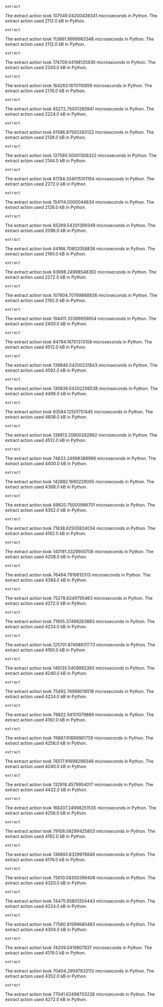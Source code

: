 ```action
extract
```

The extract action took 107549.04200439341 microseconds in Python.
The extract action used 2112.0 kB in Python.
```action
extract
```

The extract action took 113861.9999983348 microseconds in Python.
The extract action used 2112.0 kB in Python.
```action
extract
```

The extract action took 174709.04198125936 microseconds in Python.
The extract action used 2240.0 kB in Python.
```action
extract
```

The extract action took 164263.1670110859 microseconds in Python.
The extract action used 2176.0 kB in Python.
```action
extract
```

The extract action took 65272.75001280941 microseconds in Python.
The extract action used 2224.0 kB in Python.
```action
extract
```

The extract action took 61586.87500283122 microseconds in Python.
The extract action used 2128.0 kB in Python.
```action
extract
```

The extract action took 127585.50001308322 microseconds in Python.
The extract action used 2144.0 kB in Python.
```action
extract
```

The extract action took 61784.334015101194 microseconds in Python.
The extract action used 2272.0 kB in Python.
```action
extract
```

The extract action took 154114.0000044834 microseconds in Python.
The extract action used 2128.0 kB in Python.
```action
extract
```

The extract action took 65269.54201399349 microseconds in Python.
The extract action used 2096.0 kB in Python.
```action
extract
```

The extract action took 64168.70802058838 microseconds in Python.
The extract action used 2160.0 kB in Python.
```action
extract
```

The extract action took 63698.24998546392 microseconds in Python.
The extract action used 2272.0 kB in Python.
```action
extract
```

The extract action took 107604.70799868926 microseconds in Python.
The extract action used 2192.0 kB in Python.
```action
extract
```

The extract action took 194411.33399959654 microseconds in Python.
The extract action used 2400.0 kB in Python.
```action
extract
```

The extract action took 94784.16701313108 microseconds in Python.
The extract action used 4512.0 kB in Python.
```action
extract
```

The extract action took 139846.04200231843 microseconds in Python.
The extract action used 4592.0 kB in Python.
```action
extract
```

The extract action took 130836.04202256538 microseconds in Python.
The extract action used 4496.0 kB in Python.
```action
extract
```

The extract action took 93584.12501751445 microseconds in Python.
The extract action used 4608.0 kB in Python.
```action
extract
```

The extract action took 138813.20800282992 microseconds in Python.
The extract action used 4512.0 kB in Python.
```action
extract
```

The extract action took 74633.24998388998 microseconds in Python.
The extract action used 4400.0 kB in Python.
```action
extract
```

The extract action took 142882.1660229005 microseconds in Python.
The extract action used 4368.0 kB in Python.
```action
extract
```

The extract action took 69820.75000996701 microseconds in Python.
The extract action used 4352.0 kB in Python.
```action
extract
```

The extract action took 71838.62500824034 microseconds in Python.
The extract action used 4192.0 kB in Python.
```action
extract
```

The extract action took 140191.3329900708 microseconds in Python.
The extract action used 4208.0 kB in Python.
```action
extract
```

The extract action took 76494.7919815313 microseconds in Python.
The extract action used 4384.0 kB in Python.
```action
extract
```

The extract action took 75278.6249795463 microseconds in Python.
The extract action used 4272.0 kB in Python.
```action
extract
```

The extract action took 71905.37499263883 microseconds in Python.
The extract action used 4224.0 kB in Python.
```action
extract
```

The extract action took 125701.87498931773 microseconds in Python.
The extract action used 4160.0 kB in Python.
```action
extract
```

The extract action took 146135.5409992393 microseconds in Python.
The extract action used 4240.0 kB in Python.
```action
extract
```

The extract action took 75492.74998018518 microseconds in Python.
The extract action used 4224.0 kB in Python.
```action
extract
```

The extract action took 79822.54101079889 microseconds in Python.
The extract action used 4192.0 kB in Python.
```action
extract
```

The extract action took 76867.91699961759 microseconds in Python.
The extract action used 4256.0 kB in Python.
```action
extract
```

The extract action took 76517.91698299348 microseconds in Python.
The extract action used 4240.0 kB in Python.
```action
extract
```

The extract action took 132918.4579954017 microseconds in Python.
The extract action used 4432.0 kB in Python.
```action
extract
```

The extract action took 168207.24998251535 microseconds in Python.
The extract action used 4256.0 kB in Python.
```action
extract
```

The extract action took 79106.08299425803 microseconds in Python.
The extract action used 4192.0 kB in Python.
```action
extract
```

The extract action took 136893.8329978846 microseconds in Python.
The extract action used 4176.0 kB in Python.
```action
extract
```

The extract action took 75610.08300399408 microseconds in Python.
The extract action used 4320.0 kB in Python.
```action
extract
```

The extract action took 74475.95801204443 microseconds in Python.
The extract action used 4224.0 kB in Python.
```action
extract
```

The extract action took 77580.91599680483 microseconds in Python.
The extract action used 4304.0 kB in Python.
```action
extract
```

The extract action took 74209.0419807937 microseconds in Python.
The extract action used 4176.0 kB in Python.
```action
extract
```

The extract action took 70404.29097833112 microseconds in Python.
The extract action used 4352.0 kB in Python.
```action
extract
```

The extract action took 77041.62498703226 microseconds in Python.
The extract action used 4272.0 kB in Python.
